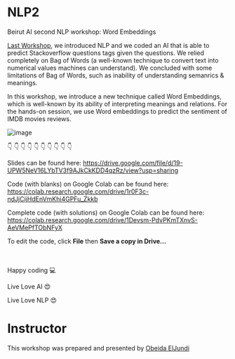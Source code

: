 # NLP2
Beirut AI second NLP workshop: Word Embeddings

[Last Workshop](https://github.com/BeirutAI/IntroNLP), we introduced NLP and we coded an AI that is able to predict Stackoverflow questions tags given the questions. We relied completely on Bag of Words (a well-known technique to convert text into numerical values machines can understand). We concluded with some limitations of Bag of Words, such as inability of understanding semanrics & meanings.

In this workshop, we introduce a new technique called Word Embeddings, which is well-known by its ability of interpreting meanings and relations. For the hands-on session, we use Word embeddings to predict the sentiment of IMDB movies reviews.

![image](https://user-images.githubusercontent.com/9033365/52856126-37713980-312c-11e9-881a-d05b0e488503.png)



👇	👇	👇	👇	👇	👇	👇  👇	👇	👇	

Slides can be found here: https://drive.google.com/file/d/19-UPW5NeV16LYbTV3f9AJkCkKDD4qzRz/view?usp=sharing

Code (with blanks) on Google Colab can be found here: https://colab.research.google.com/drive/1r0F3c-ndJjCijHdEnVmKhi4GPFu_Zkkb

Complete code (with solutions) on Google Colab can be found here: https://colab.research.google.com/drive/1Devsm-PdvPKmTXnvS-AeVMePfTObNFyX

To edit the code, click **File** then **Save a copy in Drive…**
<br/><br/><br/>


Happy coding 💻 

Live Love AI 😍 

Live Love NLP 😍



# Instructor
This workshop was prepared and presented by [Obeida ElJundi](https://www.linkedin.com/in/obeidaeljundi/)
